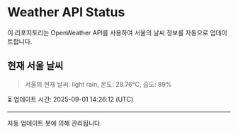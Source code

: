 
# Weather API Status

이 리포지토리는 OpenWeather API를 사용하여 서울의 날씨 정보를 자동으로 업데이트합니다.

## 현재 서울 날씨
> 서울의 현재 날씨: light rain, 온도: 28.76°C, 습도: 89%

⏳ 업데이트 시간: 2025-09-01 14:26:12 (UTC)

---
자동 업데이트 봇에 의해 관리됩니다.
